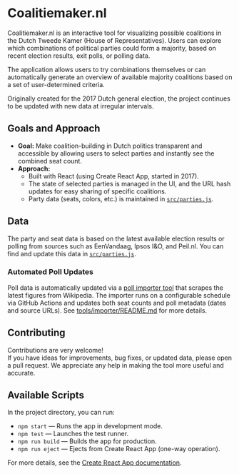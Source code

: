 # Coalitiemaker.nl

Coalitiemaker.nl is an interactive tool for visualizing possible coalitions in the Dutch Tweede Kamer (House of Representatives). Users can explore which combinations of political parties could form a majority, based on recent election results, exit polls, or polling data.

The application allows users to try combinations themselves or can automatically generate an overview of available majority coalitions based on a set of user-determined criteria.

Originally created for the 2017 Dutch general election, the project continues to be updated with new data at irregular intervals.

## Goals and Approach

- **Goal:** Make coalition-building in Dutch politics transparent and accessible by allowing users to select parties and instantly see the combined seat count.
- **Approach:**
  - Built with React (using Create React App, started in 2017).
  - The state of selected parties is managed in the UI, and the URL hash updates for easy sharing of specific coalitions.
  - Party data (seats, colors, etc.) is maintained in [`src/parties.js`](src/parties.js).

## Data

The party and seat data is based on the latest available election results or polling from sources such as EenVandaag, Ipsos I&O, and Peil.nl.
You can find and update this data in [`src/parties.js`](src/parties.js).

### Automated Poll Updates

Poll data is automatically updated via a [poll importer tool](tools/importer/) that scrapes the latest figures from Wikipedia. The importer runs on a configurable schedule via GitHub Actions and updates both seat counts and poll metadata (dates and source URLs). See [tools/importer/README.md](tools/importer/README.md) for more details.

## Contributing

Contributions are very welcome!  
If you have ideas for improvements, bug fixes, or updated data, please open a pull request. We appreciate any help in making the tool more useful and accurate.

## Available Scripts

In the project directory, you can run:

- `npm start` — Runs the app in development mode.
- `npm test` — Launches the test runner.
- `npm run build` — Builds the app for production.
- `npm run eject` — Ejects from Create React App (one-way operation).

For more details, see the [Create React App documentation](https://github.com/facebookincubator/create-react-app/blob/master/packages/react-scripts/template/README.md).
